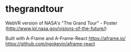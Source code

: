 # thegrandtour
WebVR version of NASA's "The Grand Tour" - Poster (http://www.jpl.nasa.gov/visions-of-the-future/)

Built with A-Frame and A-Frame-React
https://aframe.io/
https://github.com/ngokevin/aframe-react

